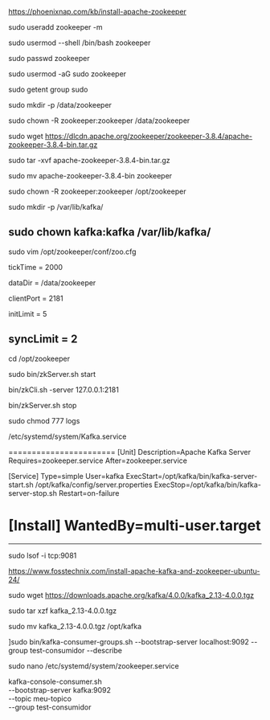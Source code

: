 https://phoenixnap.com/kb/install-apache-zookeeper

sudo useradd zookeeper -m

sudo usermod --shell /bin/bash zookeeper

sudo passwd zookeeper

sudo usermod -aG sudo zookeeper

sudo getent group sudo

sudo mkdir -p /data/zookeeper

sudo chown -R zookeeper:zookeeper /data/zookeeper

sudo wget https://dlcdn.apache.org/zookeeper/zookeeper-3.8.4/apache-zookeeper-3.8.4-bin.tar.gz

sudo tar -xvf apache-zookeeper-3.8.4-bin.tar.gz

sudo mv apache-zookeeper-3.8.4-bin zookeeper

sudo chown -R zookeeper:zookeeper /opt/zookeeper

sudo mkdir -p /var/lib/kafka/

sudo chown kafka:kafka /var/lib/kafka/
---------------
sudo vim /opt/zookeeper/conf/zoo.cfg

tickTime = 2000

dataDir = /data/zookeeper

clientPort = 2181

initLimit = 5

syncLimit = 2
-------

cd /opt/zookeeper  

sudo bin/zkServer.sh start

bin/zkCli.sh -server 127.0.0.1:2181

bin/zkServer.sh stop

 sudo chmod 777  logs

/etc/systemd/system/Kafka.service

=======================
[Unit]
Description=Apache Kafka Server
Requires=zookeeper.service
After=zookeeper.service

[Service]
Type=simple
User=kafka
ExecStart=/opt/kafka/bin/kafka-server-start.sh /opt/kafka/config/server.properties
ExecStop=/opt/kafka/bin/kafka-server-stop.sh
Restart=on-failure

[Install]
WantedBy=multi-user.target
===========================================





----------
sudo lsof -i tcp:9081

https://www.fosstechnix.com/install-apache-kafka-and-zookeeper-ubuntu-24/

sudo wget https://downloads.apache.org/kafka/4.0.0/kafka_2.13-4.0.0.tgz

sudo tar xzf kafka_2.13-4.0.0.tgz

sudo mv kafka_2.13-4.0.0.tgz /opt/kafka

]sudo bin/kafka-consumer-groups.sh --bootstrap-server localhost:9092 --group test-consumidor --describe


sudo nano /etc/systemd/system/zookeeper.service






kafka-console-consumer.sh \
  --bootstrap-server kafka:9092 \
  --topic meu-topico \
  --group test-consumidor
